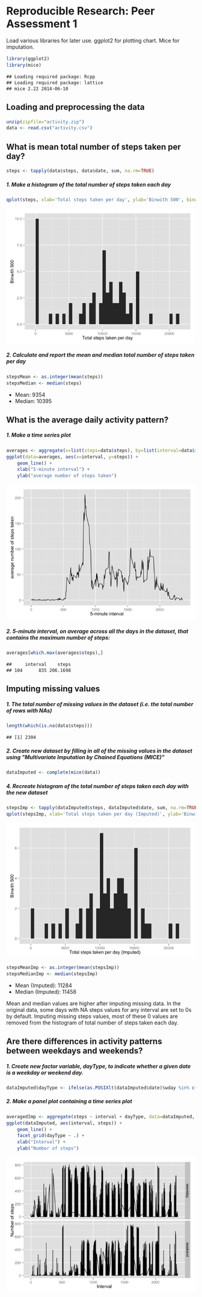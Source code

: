 # Reproducible Research: Peer Assessment 1
Load various libraries for later use. ggplot2 for plotting chart. Mice for imputation.


```r
library(ggplot2)
library(mice)
```

```
## Loading required package: Rcpp
## Loading required package: lattice
## mice 2.22 2014-06-10
```
## Loading and preprocessing the data

```r
unzip(zipfile="activity.zip")
data <- read.csv("activity.csv")
```

## What is mean total number of steps taken per day?

```r
steps <- tapply(data$steps, data$date, sum, na.rm=TRUE)
```

##### 1. Make a histogram of the total number of steps taken each day

```r
qplot(steps, xlab='Total steps taken per day', ylab='Binwith 500', binwidth=500)
```

![](PA1_template_files/figure-html/unnamed-chunk-4-1.png) 

##### 2. Calculate and report the mean and median total number of steps taken per day

```r
stepsMean <- as.integer(mean(steps))
stepsMedian <- median(steps)
```
* Mean: 9354
* Median: 10395

## What is the average daily activity pattern?

##### 1. Make a time series plot

```r
averages <- aggregate(x=list(steps=data$steps), by=list(interval=data$interval), mean, na.rm=TRUE)
ggplot(data=averages, aes(x=interval, y=steps)) +
    geom_line() +
    xlab("5-minute interval") +
    ylab("average number of steps taken")
```

![](PA1_template_files/figure-html/unnamed-chunk-6-1.png) 

##### 2. 5-minute interval, on average across all the days in the dataset, that contains the maximum number of steps:

```r
averages[which.max(averages$steps),]
```

```
##     interval    steps
## 104      835 206.1698
```

## Imputing missing values

##### 1. The total number of missing values in the dataset (i.e. the total number of rows with NAs)

```r
length(which(is.na(data$steps)))
```

```
## [1] 2304
```

##### 2. Create new dataset by filling in all of the missing values in the dataset using "Multivariate Imputation by Chained Equations (MICE)"

```r
dataImputed <- complete(mice(data))
```

##### 4. Recreate histogram of the total number of steps taken each day with the new dataset

```r
stepsImp <- tapply(dataImputed$steps, dataImputed$date, sum, na.rm=TRUE)
qplot(stepsImp, xlab='Total steps taken per day (Imputed)', ylab='Binwith 500', binwidth=500)
```

![](PA1_template_files/figure-html/unnamed-chunk-10-1.png) 


```r
stepsMeanImp <- as.integer(mean(stepsImp))
stepsMedianImp <- median(stepsImp)
```
* Mean (Imputed): 11284
* Median (Imputed): 11458

Mean and median values are higher after imputing missing data. In the original data, some days with NA steps values for any interval are set to 0s by default. Imputing missing steps values, most of these 0 values are removed from the histogram of total number of steps taken each day.

## Are there differences in activity patterns between weekdays and weekends?

##### 1. Create new factor variable, dayType, to indicate whether a given date is a weekday or weekend day.

```r
dataImputed$dayType <- ifelse(as.POSIXlt(dataImputed$date)$wday %in% c(0,6), 'weekend', 'weekday')
```

##### 2. Make a panel plot containing a time series plot

```r
averagedImp <- aggregate(steps ~ interval + dayType, data=dataImputed, mean)
ggplot(dataImputed, aes(interval, steps)) + 
    geom_line() + 
    facet_grid(dayType ~ .) +
    xlab("Interval") + 
    ylab("Number of steps")
```

![](PA1_template_files/figure-html/unnamed-chunk-13-1.png) 
